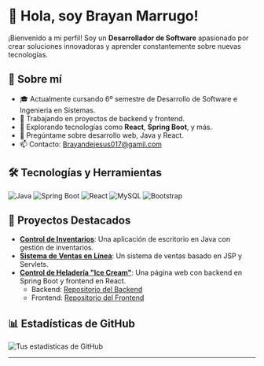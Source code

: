 # 👋 Hola, soy Brayan Marrugo!

¡Bienvenido a mi perfil! Soy un **Desarrollador de Software** apasionado por crear soluciones innovadoras y aprender constantemente sobre nuevas tecnologías.

## 🚀 Sobre mí
- 🎓 Actualmente cursando 6º semestre de Desarrollo de Software e Ingenieria en Sistemas.
- 🔭 Trabajando en proyectos de backend y frontend.
- 🌱 Explorando tecnologías como **React**, **Spring Boot**, y más.
- 💬 Pregúntame sobre desarrollo web, Java y React.
- 📫 Contacto: Brayandejesus017@gamil.com

## 🛠️ Tecnologías y Herramientas
![Java](https://img.shields.io/badge/Java-ED8B00?style=for-the-badge&logo=java&logoColor=white)
![Spring Boot](https://img.shields.io/badge/Spring_Boot-6DB33F?style=for-the-badge&logo=spring&logoColor=white)
![React](https://img.shields.io/badge/React-20232A?style=for-the-badge&logo=react&logoColor=61DAFB)
![MySQL](https://img.shields.io/badge/MySQL-4479A1?style=for-the-badge&logo=mysql&logoColor=white)
![Bootstrap](https://img.shields.io/badge/Bootstrap-563D7C?style=for-the-badge&logo=bootstrap&logoColor=white)

## 📂 Proyectos Destacados
- **[Control de Inventarios](https://github.com/Apolo152782/Control-de-Inventarios)**: Una aplicación de escritorio en Java con gestión de inventarios.
- **[Sistema de Ventas en Línea](https://github.com/Apolo152782/ProyectoDeAulaBSCM)**: Un sistema de ventas basado en JSP y Servlets.
- **[Control de Heladería \"Ice Cream\"](https://github.com/Apolo152782/ProyectoDeAula-FrontendStaflow)**: Una página web con backend en Spring Boot y frontend en React.  
  - Backend: [Repositorio del Backend](https://github.com/Apolo152782/ProyectoDeAula-BackendStaflow)  
  - Frontend: [Repositorio del Frontend](https://github.com/Apolo152782/ProyectoDeAula-FrontendStaflow)

## 📊 Estadísticas de GitHub
![Tus estadísticas de GitHub](https://github-readme-stats.vercel.app/api?username=Apolo152782&show_icons=true&theme=radical)


---


